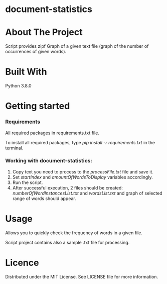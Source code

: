 # document-statistics

# About The Project
Script provides zipf Graph of a given text file (graph of the number of occurrences of given words).

# Built With
Python 3.8.0

# Getting started
### Requirements

All required packages in requirements.txt file.

To install all required packages, type _pip install -r requirements.txt_ in the terminal.

### Working with document-statistics:
1. Copy text you need to process to the _processFile.txt_ file and save it.
4. Set _startIndex_ and  _amountOfWordsToDisplay_ variables accordingly.
5. Run the script.
6. After successful execution, 2 files should be created: _numberOfWordInstancesList.txt_ and _wordsList.txt_ and graph of selected range of words should appear.

# Usage
Allows you to quickly check the frequency of words in a given file.

Script project contains also a sample .txt file for processing.

# Licence
Distributed under the MIT License. See LICENSE file for more information.
